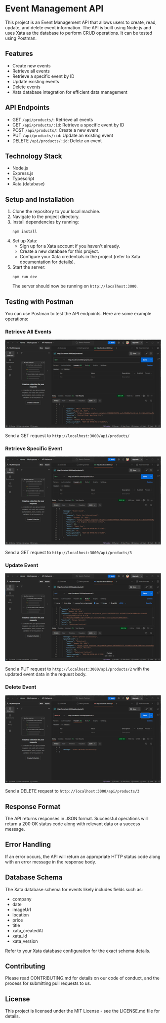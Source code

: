 # Event Management API

This project is an Event Management API that allows users to create, read, update, and delete event information. The API is built using Node.js and uses Xata as the database to perform CRUD operations. It can be tested using Postman.

## Features

- Create new events
- Retrieve all events
- Retrieve a specific event by ID
- Update existing events
- Delete events
- Xata database integration for efficient data management

## API Endpoints

- GET `/api/products/`: Retrieve all events
- GET `/api/products/:id`: Retrieve a specific event by ID
- POST `/api/products/`: Create a new event
- PUT `/api/products/:id`: Update an existing event
- DELETE `/api/products/:id`: Delete an event

## Technology Stack

- Node.js
- Express.js
- Typescript
- Xata (database)

## Setup and Installation

1. Clone the repository to your local machine.
2. Navigate to the project directory.
3. Install dependencies by running:
   ```
   npm install
   ```
4. Set up Xata:
   - Sign up for a Xata account if you haven't already.
   - Create a new database for this project.
   - Configure your Xata credentials in the project (refer to Xata documentation for details).
5. Start the server:
   ```
   npm run dev
   ```
   The server should now be running on `http://localhost:3000`.

## Testing with Postman

You can use Postman to test the API endpoints. Here are some example operations:

### Retrieve All Events
![GET All Events](./img/GetProducts.png)

Send a GET request to `http://localhost:3000/api/products/`

### Retrieve Specific Event
![GET Specific Event](./img/GetSpecificProduct.png)

Send a GET request to `http://localhost:3000/api/products/3`

### Update Event
![Update Event](./img/updateSpecificProduct.png)

Send a PUT request to `http://localhost:3000/api/products/2` with the updated event data in the request body.

### Delete Event
![Delete Event](./img/deleteProduct.png)

Send a DELETE request to `http://localhost:3000/api/products/3`

## Response Format

The API returns responses in JSON format. Successful operations will return a 200 OK status code along with relevant data or a success message.

## Error Handling

If an error occurs, the API will return an appropriate HTTP status code along with an error message in the response body.

## Database Schema

The Xata database schema for events likely includes fields such as:
- company
- date
- imageUrl
- location
- price
- title
- xata_createdAt
- xata_id
- xata_version

Refer to your Xata database configuration for the exact schema details.

## Contributing

Please read CONTRIBUTING.md for details on our code of conduct, and the process for submitting pull requests to us.

## License

This project is licensed under the MIT License - see the LICENSE.md file for details.

